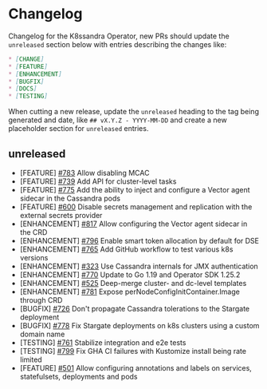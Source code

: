 # Changelog

Changelog for the K8ssandra Operator, new PRs should update the `unreleased` section below with entries describing the changes like:

```markdown
* [CHANGE]
* [FEATURE]
* [ENHANCEMENT]
* [BUGFIX]
* [DOCS]
* [TESTING]
```

When cutting a new release, update the `unreleased` heading to the tag being generated and date, like `## vX.Y.Z - YYYY-MM-DD` and create a new placeholder section for  `unreleased` entries.

## unreleased
* [FEATURE] [#783](https://github.com/k8ssandra/k8ssandra-operator/issues/783) Allow disabling MCAC
* [FEATURE] [#739](https://github.com/k8ssandra/k8ssandra-operator/issues/739) Add API for cluster-level tasks
* [FEATURE] [#775](https://github.com/k8ssandra/k8ssandra-operator/issues/775) Add the ability to inject and configure a Vector agent sidecar in the Cassandra pods
* [FEATURE] [#600](https://github.com/k8ssandra/k8ssandra-operator/issues/600) Disable secrets management and replication with the external secrets provider
* [ENHANCEMENT] [#817](https://github.com/k8ssandra/k8ssandra-operator/issues/817) Allow configuring the Vector agent sidecar in the CRD
* [ENHANCEMENT] [#796](https://github.com/k8ssandra/k8ssandra-operator/issues/796) Enable smart token allocation by default for DSE
* [ENHANCEMENT] [#765](https://github.com/k8ssandra/k8ssandra-operator/issues/765) Add GitHub workflow to test various k8s versions
* [ENHANCEMENT] [#323](https://github.com/k8ssandra/k8ssandra/issues/323) Use Cassandra internals for JMX authentication
* [ENHANCEMENT] [#770](https://github.com/k8ssandra/k8ssandra-operator/issues/770) Update to Go 1.19 and Operator SDK 1.25.2
* [ENHANCEMENT] [#525](https://github.com/k8ssandra/k8ssandra-operator/issues/525) Deep-merge cluster- and dc-level templates
* [ENHANCEMENT] [#781](https://github.com/k8ssandra/k8ssandra-operator/issues/781) Expose perNodeConfigInitContainer.Image through CRD
* [BUGFIX] [#726](https://github.com/k8ssandra/k8ssandra-operator/issues/726) Don't propagate Cassandra tolerations to the Stargate deployment
* [BUGFIX] [#778](https://github.com/k8ssandra/k8ssandra-operator/issues/778) Fix Stargate deployments on k8s clusters using a custom domain name
* [TESTING] [#761](https://github.com/k8ssandra/k8ssandra-operator/issues/761) Stabilize integration and e2e tests
* [TESTING] [#799](https://github.com/k8ssandra/k8ssandra-operator/issues/799) Fix GHA CI failures with Kustomize install being rate limited
* [FEATURE] [#501](https://github.com/k8ssandra/k8ssandra-operator/issues/501) Allow configuring annotations and labels on services, statefulsets, deployments and pods
